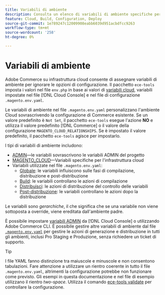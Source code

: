 ```yaml
---
title: Variabili di ambiente
description: Consulta un elenco di variabili di ambiente specifiche per Adobe Commerce sull’infrastruttura cloud.
feature: Cloud, Build, Configuration, Deploy
source-git-commit: 1e789247c12009908eabb6039d951acbdfcc9263
workflow-type: tm+mt
source-wordcount: '258'
ht-degree: 0%

---
```


# Variabili di ambiente

Adobe Commerce su infrastruttura cloud consente di assegnare variabili di ambiente per ignorare le opzioni di configurazione. Il pacchetto `ece-tools` imposta i valori nel file `env.php` in base ai valori di [variabili cloud](variables-cloud.md), variabili impostate nel file [!DNL Cloud Console] e nel file di configurazione `.magento.env.yaml`.

Le variabili di ambiente nel file `.magento.env.yaml` personalizzano l&#39;ambiente Cloud sovrascrivendo la configurazione di Commerce esistente. Se un valore predefinito è `Not Set`, il pacchetto `ece-tools` esegue l&#39;azione **NO** e utilizza il valore predefinito [!DNL Commerce] o il valore della configurazione `MAGENTO_CLOUD_RELATIONSHIPS`. Se è impostato il valore predefinito, il pacchetto `ece-tools` agisce per impostarlo.

I tipi di variabili di ambiente includono:

- [ADMIN](variables-admin.md)—le variabili sovrascrivono le variabili ADMIN del progetto
- [MAGENTO_CLOUD](variables-cloud.md)—Variabili specifiche per l&#39;infrastruttura cloud
- Variabili utilizzate nel file `.magento.env.yaml`:
   - [Globale](variables-global.md): le variabili influiscono sulle fasi di compilazione, distribuzione e post-distribuzione
   - [Build](variables-build.md): le variabili controllano le azioni di compilazione
   - [Distribuisci](variables-deploy.md): le azioni di distribuzione del controllo delle variabili
   - [Post-distribuzione](variables-post-deploy.md): le variabili controllano le azioni dopo la distribuzione

Le variabili sono _gerarchiche_, il che significa che se una variabile non viene sottoposta a override, viene ereditata dall&#39;ambiente padre.

È possibile impostare [variabili ADMIN](variables-admin.md) da [!DNL Cloud Console] o utilizzando Adobe Commerce CLI. È possibile gestire altre variabili di ambiente dal file [`.magento.env.yaml`](configure-env-yaml.md) per gestire le azioni di generazione e distribuzione in tutti gli ambienti, inclusi Pro Staging e Produzione, senza richiedere un ticket di supporto.

>[!TIP]
>
>I file YAML fanno distinzione tra maiuscole e minuscole e non consentono tabulazioni. Fare attenzione a utilizzare un rientro coerente in tutto il file `.magento.env.yaml`, altrimenti la configurazione potrebbe non funzionare come previsto. Gli esempi in questa documentazione e nel file di esempio utilizzano il rientro _two-space_. Utilizza il comando [ece-tools validate](configure-env-yaml.md#validate-configuration-file) per controllare la configurazione.

